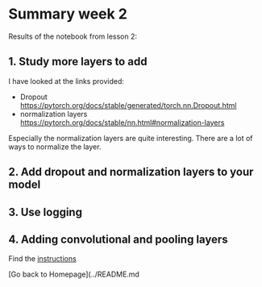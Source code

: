 # Summary week 2
Results of the notebook from lesson 2:

## 1. Study more layers to add
I have looked at the links provided:
- Dropout https://pytorch.org/docs/stable/generated/torch.nn.Dropout.html
- normalization layers https://pytorch.org/docs/stable/nn.html#normalization-layers

Especially the normalization layers are quite interesting. There are a lot of ways to normalize the layer. 

## 2. Add dropout and normalization layers to your model

## 3. Use logging

## 4. Adding convolutional and pooling layers

Find the [instructions](./instructions.md)

[Go back to Homepage](../README.md
